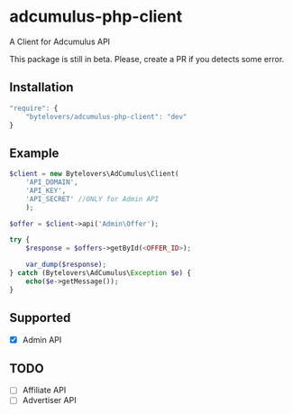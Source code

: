 # adcumulus-php-client
A Client for Adcumulus API

This package is still in beta. Please, create a PR if you detects some error.

## Installation

```js
"require": {
    "bytelovers/adcumulus-php-client": "dev"
}
```

## Example

```php
$client = new Bytelovers\AdCumulus\Client(
    'API_DOMAIN',
    'API_KEY',
    'API_SECRET' //ONLY for Admin API
    );

$offer = $client->api('Admin\Offer');

try {
    $response = $offers->getById(<OFFER_ID>);

    var_dump($response);
} catch (Bytelovers\AdCumulus\Exception $e) {
    echo($e->getMessage());
}
```

## Supported
- [x] Admin API

## TODO
- [ ] Affiliate API
- [ ] Advertiser API